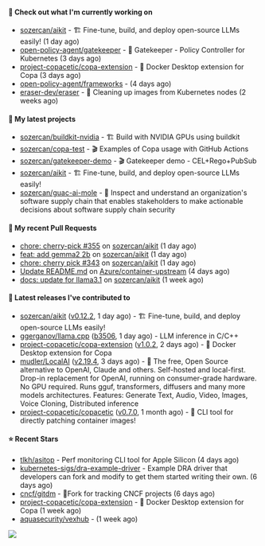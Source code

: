 #### 👷 Check out what I'm currently working on

- [sozercan/aikit](https://github.com/sozercan/aikit) - 🏗️ Fine-tune, build, and deploy open-source LLMs easily! (1 day ago)
- [open-policy-agent/gatekeeper](https://github.com/open-policy-agent/gatekeeper) - 🐊 Gatekeeper - Policy Controller for Kubernetes (3 days ago)
- [project-copacetic/copa-extension](https://github.com/project-copacetic/copa-extension) - 🐳 Docker Desktop extension for Copa (3 days ago)
- [open-policy-agent/frameworks](https://github.com/open-policy-agent/frameworks) -  (4 days ago)
- [eraser-dev/eraser](https://github.com/eraser-dev/eraser) - 🧹 Cleaning up images from Kubernetes nodes (2 weeks ago)

#### 🌱 My latest projects

- [sozercan/buildkit-nvidia](https://github.com/sozercan/buildkit-nvidia) - 🏗️ Build with NVIDIA GPUs using buildkit
- [sozercan/copa-test](https://github.com/sozercan/copa-test) - 🎬 Examples of Copa usage with GitHub Actions
- [sozercan/gatekeeper-demo](https://github.com/sozercan/gatekeeper-demo) - 🎬 Gatekeeper demo - CEL&#43;Rego&#43;PubSub
- [sozercan/aikit](https://github.com/sozercan/aikit) - 🏗️ Fine-tune, build, and deploy open-source LLMs easily!
- [sozercan/guac-ai-mole](https://github.com/sozercan/guac-ai-mole) - 🥑 Inspect and understand an organization&#39;s software supply chain that enables stakeholders to make actionable decisions about software supply chain security

#### 🔨 My recent Pull Requests

- [chore: cherry-pick #355](https://github.com/sozercan/aikit/pull/356) on [sozercan/aikit](https://github.com/sozercan/aikit) (1 day ago)
- [feat: add gemma2 2b](https://github.com/sozercan/aikit/pull/355) on [sozercan/aikit](https://github.com/sozercan/aikit) (1 day ago)
- [chore: cherry pick #343](https://github.com/sozercan/aikit/pull/353) on [sozercan/aikit](https://github.com/sozercan/aikit) (1 day ago)
- [Update README.md](https://github.com/Azure/container-upstream/pull/140) on [Azure/container-upstream](https://github.com/Azure/container-upstream) (4 days ago)
- [docs: update for llama3.1](https://github.com/sozercan/aikit/pull/349) on [sozercan/aikit](https://github.com/sozercan/aikit) (1 week ago)

#### 🚀 Latest releases I've contributed to

- [sozercan/aikit](https://github.com/sozercan/aikit) ([v0.12.2](https://github.com/sozercan/aikit/releases/tag/v0.12.2), 1 day ago) - 🏗️ Fine-tune, build, and deploy open-source LLMs easily!
- [ggerganov/llama.cpp](https://github.com/ggerganov/llama.cpp) ([b3506](https://github.com/ggerganov/llama.cpp/releases/tag/b3506), 1 day ago) - LLM inference in C/C&#43;&#43;
- [project-copacetic/copa-extension](https://github.com/project-copacetic/copa-extension) ([v1.0.2](https://github.com/project-copacetic/copa-extension/releases/tag/v1.0.2), 2 days ago) - 🐳 Docker Desktop extension for Copa
- [mudler/LocalAI](https://github.com/mudler/LocalAI) ([v2.19.4](https://github.com/mudler/LocalAI/releases/tag/v2.19.4), 3 days ago) - :robot: The free, Open Source alternative to OpenAI, Claude and others. Self-hosted and local-first. Drop-in replacement for OpenAI,  running on consumer-grade hardware. No GPU required. Runs gguf, transformers, diffusers and many more models architectures. Features: Generate Text, Audio, Video, Images, Voice Cloning, Distributed inference
- [project-copacetic/copacetic](https://github.com/project-copacetic/copacetic) ([v0.7.0](https://github.com/project-copacetic/copacetic/releases/tag/v0.7.0), 1 month ago) - 🧵 CLI tool for directly patching container images!

#### ⭐ Recent Stars

- [tlkh/asitop](https://github.com/tlkh/asitop) - Perf monitoring CLI tool for Apple Silicon (4 days ago)
- [kubernetes-sigs/dra-example-driver](https://github.com/kubernetes-sigs/dra-example-driver) - Example DRA driver that developers can fork and modify to get them started writing their own. (6 days ago)
- [cncf/gitdm](https://github.com/cncf/gitdm) - 📜Fork for tracking CNCF projects (6 days ago)
- [project-copacetic/copa-extension](https://github.com/project-copacetic/copa-extension) - 🐳 Docker Desktop extension for Copa (1 week ago)
- [aquasecurity/vexhub](https://github.com/aquasecurity/vexhub) -  (1 week ago)

![](https://github-readme-stats.vercel.app/api?username=sozercan&theme=vision-friendly-dark&hide_border=false&include_all_commits=true&count_private=true)
